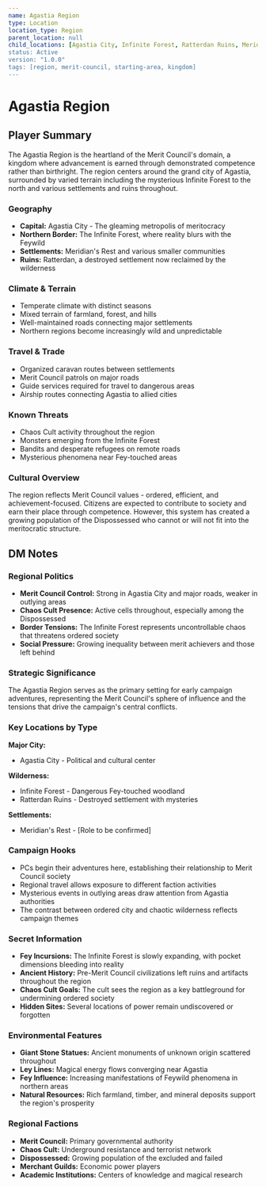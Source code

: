 ```yaml
---
name: Agastia Region
type: Location
location_type: Region
parent_location: null
child_locations: [Agastia City, Infinite Forest, Ratterdan Ruins, Meridian's Rest]
status: Active
version: "1.0.0"
tags: [region, merit-council, starting-area, kingdom]
---
```


# Agastia Region

## Player Summary

The Agastia Region is the heartland of the Merit Council's domain, a kingdom where advancement is earned through demonstrated competence rather than birthright. The region centers around the grand city of Agastia, surrounded by varied terrain including the mysterious Infinite Forest to the north and various settlements and ruins throughout.

### Geography
- **Capital:** Agastia City - The gleaming metropolis of meritocracy
- **Northern Border:** The Infinite Forest, where reality blurs with the Feywild
- **Settlements:** Meridian's Rest and various smaller communities
- **Ruins:** Ratterdan, a destroyed settlement now reclaimed by the wilderness

### Climate & Terrain
- Temperate climate with distinct seasons
- Mixed terrain of farmland, forest, and hills
- Well-maintained roads connecting major settlements
- Northern regions become increasingly wild and unpredictable

### Travel & Trade
- Organized caravan routes between settlements
- Merit Council patrols on major roads
- Guide services required for travel to dangerous areas
- Airship routes connecting Agastia to allied cities

### Known Threats
- Chaos Cult activity throughout the region
- Monsters emerging from the Infinite Forest
- Bandits and desperate refugees on remote roads
- Mysterious phenomena near Fey-touched areas

### Cultural Overview
The region reflects Merit Council values - ordered, efficient, and achievement-focused. Citizens are expected to contribute to society and earn their place through competence. However, this system has created a growing population of the Dispossessed who cannot or will not fit into the meritocratic structure.

## DM Notes

### Regional Politics
- **Merit Council Control:** Strong in Agastia City and major roads, weaker in outlying areas
- **Chaos Cult Presence:** Active cells throughout, especially among the Dispossessed
- **Border Tensions:** The Infinite Forest represents uncontrollable chaos that threatens ordered society
- **Social Pressure:** Growing inequality between merit achievers and those left behind

### Strategic Significance
The Agastia Region serves as the primary setting for early campaign adventures, representing the Merit Council's sphere of influence and the tensions that drive the campaign's central conflicts.

### Key Locations by Type

**Major City:**
- Agastia City - Political and cultural center

**Wilderness:**
- Infinite Forest - Dangerous Fey-touched woodland
- Ratterdan Ruins - Destroyed settlement with mysteries

**Settlements:**
- Meridian's Rest - [Role to be confirmed]

### Campaign Hooks
- PCs begin their adventures here, establishing their relationship to Merit Council society
- Regional travel allows exposure to different faction activities
- Mysterious events in outlying areas draw attention from Agastia authorities
- The contrast between ordered city and chaotic wilderness reflects campaign themes

### Secret Information
- **Fey Incursions:** The Infinite Forest is slowly expanding, with pocket dimensions bleeding into reality
- **Ancient History:** Pre-Merit Council civilizations left ruins and artifacts throughout the region
- **Chaos Cult Goals:** The cult sees the region as a key battleground for undermining ordered society
- **Hidden Sites:** Several locations of power remain undiscovered or forgotten

### Environmental Features
- **Giant Stone Statues:** Ancient monuments of unknown origin scattered throughout
- **Ley Lines:** Magical energy flows converging near Agastia
- **Fey Influence:** Increasing manifestations of Feywild phenomena in northern areas
- **Natural Resources:** Rich farmland, timber, and mineral deposits support the region's prosperity

### Regional Factions
- **Merit Council:** Primary governmental authority
- **Chaos Cult:** Underground resistance and terrorist network
- **Dispossessed:** Growing population of the excluded and failed
- **Merchant Guilds:** Economic power players
- **Academic Institutions:** Centers of knowledge and magical research
